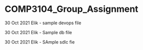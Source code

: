 # COMP3104_Group_Assignment

30 Oct 2021
Elik - sample devops file

30 Oct 2021
Elik - Sample db file

30 Oct 2021
Elik - SAmple sdlc fie
